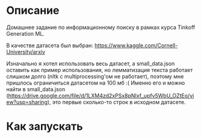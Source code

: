 # Описание

Домашнее задание по информационному поиску в рамках курса Tinkoff Generation ML. 

В качестве датасета был выбран: https://www.kaggle.com/Cornell-University/arxiv

Изначально я хотел использовать весь датасет, а small_data.json оставить как пример использования, но лемматизация текста работает слишком долго (nltk с multiprocessing'ом не работает), поэтому мне пришлось ограничиться датасетом на 100 мб :( Именно его и можно найти в small_data.json (https://drive.google.com/file/d/1LXM4zd2xPSx8pNIxf_upfv5WbU_OZtEo/view?usp=sharing), это первые сколько-то строк в исходном датасете. 

# Как запускать